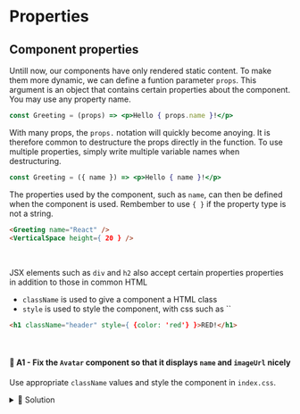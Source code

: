 # Properties

## Component properties
Untill now, our components have only rendered static content. To make them more dynamic, we can define a funtion parameter `props`. This argument is an object that contains certain properties about the component. You may use any property name.
```jsx
const Greeting = (props) => <p>Hello { props.name }!</p>
```
With many props, the `props.` notation will quickly become anoying. It is therefore common to destructure the props directly in the function. To use multiple properties, simply write multiple variable names when destructuring.
```jsx
const Greeting = ({ name }) => <p>Hello { name }!</p>
```

The properties used by the component, such as `name`, can then be defined when the component is used. Rembember to use `{ }` if the property type is not a string.
```html
<Greeting name="React" />
<VerticalSpace height={ 20 } />
```

<br>

JSX elements such as `div` and `h2` also accept certain properties properties in addition to those in common HTML
* `className` is used to give a component a HTML class
* `style` is used to style the component, with css such as ``
```html
<h1 className="header" style={ {color: 'red'} }>RED!</h1>
```

<br>

#### 📌 A1 - Fix the `Avatar` component so that it displays `name` and `imageUrl` nicely
Use appropriate `className` values and style the component in `index.css`.

<details><summary>🔑 Solution</summary>

```jsx
// App.jsx
const Avatar = ({ name, imageUrl }) => {
    return <div className="avatar">
        <img className="profilepic" src={imageUrl}>
        <p className="name">{name}</p>
    </div>
}
```
```css
.avatar {
    margin: 20px;
    display: inline-block;
    text-align: center;
}

.name {
    font-size: 20px;
    font-family: Arial, Helvetica, sans-serif;
}

.profilepic {
    width: 100px;
    height: auto;
    border-radius: 1000px;
}

```
</details>

<br><br>

